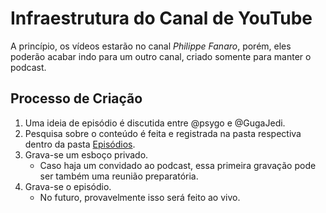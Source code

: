 # Infraestrutura do Canal de YouTube

A princípio, os vídeos estarão no canal *Philippe Fanaro*, porém, eles poderão acabar indo para um outro canal, criado somente para manter o podcast.

## Processo de Criação

1. Uma ideia de episódio é discutida entre @psygo e @GugaJedi.
1. Pesquisa sobre o conteúdo é feita e registrada na pasta respectiva dentro da pasta [Episódios][episodios].
1. Grava-se um esboço privado.
    - Caso haja um convidado ao podcast, essa primeira gravação pode ser também uma reunião preparatória.
1. Grava-se o episódio.
    - No futuro, provavelmente isso será feito ao vivo.


[episodios]: Episódios/
